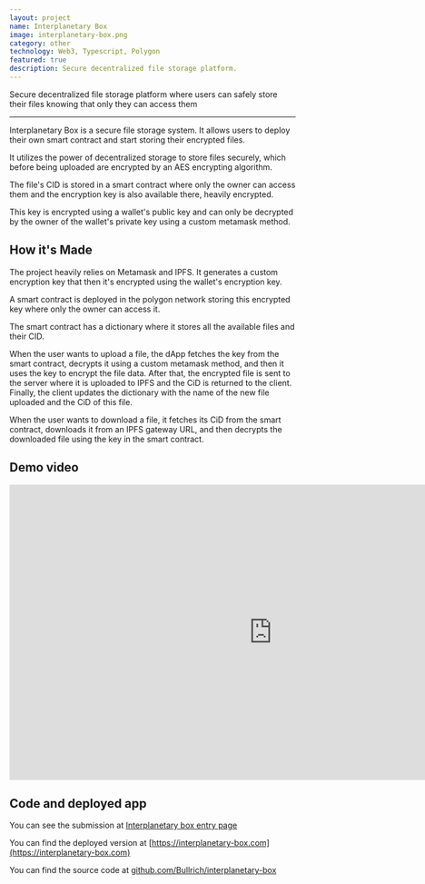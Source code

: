 ```yaml
---
layout: project
name: Interplanetary Box
image: interplanetary-box.png
category: other
technology: Web3, Typescript, Polygon
featured: true
description: Secure decentralized file storage platform.
---
```


Secure decentralized file storage platform where users can safely store their files knowing that only they can access them 

---

Interplanetary Box is a secure file storage system. It allows users to deploy their own smart contract and start storing their encrypted files.

It utilizes the power of decentralized storage to store files securely, which before being uploaded are encrypted by an AES encrypting algorithm.

The file's CID is stored in a smart contract where only the owner can access them and the encryption key is also available there, heavily encrypted.

This key is encrypted using a wallet's public key and can only be decrypted by the owner of the wallet's private key using a custom metamask method.

## How it's Made

The project heavily relies on Metamask and IPFS. It generates a custom encryption key that then it's encrypted using the wallet's encryption key.

A smart contract is deployed in the polygon network storing this encrypted key where only the owner can access it.

The smart contract has a dictionary where it stores all the available files and their CID.

When the user wants to upload a file, the dApp fetches the key from the smart contract, decrypts it using a custom metamask method, and then it uses the key to encrypt the file data. After that, the encrypted file is sent to the server where it is uploaded to IPFS and the CiD is returned to the client. Finally, the client updates the dictionary with the name of the new file uploaded and the CiD of this file.

When the user wants to download a file, it fetches its CiD from the smart contract, downloads it from an IPFS gateway URL, and then decrypts the downloaded file using the key in the smart contract.

## Demo video

<iframe width="924" height="520" src="https://www.youtube.com/embed/4UX5Vq8k_j8" title="YouTube video player" frameborder="0" allow="accelerometer; autoplay; clipboard-write; encrypted-media; gyroscope; picture-in-picture" allowfullscreen></iframe>

## Code and deployed app

You can see the submission at [Interplanetary box entry page](https://ethglobal.com/showcase/interplanetary-box-3yx0f)

You can find the deployed version at [https://interplanetary-box.com](https://interplanetary-box.com)

You can find the source code at [github.com/Bullrich/interplanetary-box](https://github.com/Bullrich/interplanetary-box)
